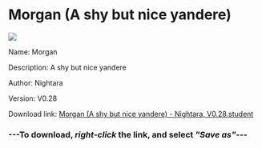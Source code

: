 # Morgan (A shy but nice yandere)

<img src = "https://raw.githubusercontent.com/Arbiter1223/Koukou-Gurashi-Custom-Students/master/Students/Files/Morgan%20(A%20shy%20but%20nice%20yandere).png">

Name: Morgan

Description: A shy but nice yandere

Author: Nightara

Version: V0.28

Download link: <a href="https://raw.githubusercontent.com/Arbiter1223/Koukou-Gurashi-Custom-Students/master/Students/Files/Morgan%20(A%20shy%20but%20nice%20yandere)%20-%20Nightara%2C%20V0.28.student">Morgan (A shy but nice yandere) - Nightara, V0.28.student</a>

### ---**To download, _right-click_ the link, and select _"Save as"_**---


